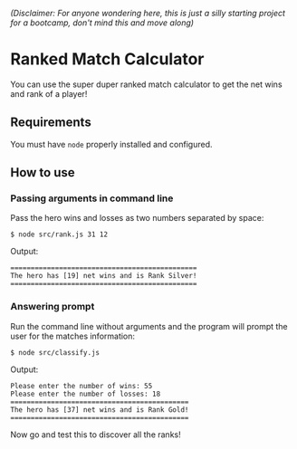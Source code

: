 *(Disclaimer: For anyone wondering here, this is just a silly starting project for a bootcamp, don't mind this and move along)*

# Ranked Match Calculator

You can use the super duper ranked match calculator to get the net wins and rank of a player!

## Requirements
You must have `node` properly installed and configured.

## How to use

### Passing arguments in command line

Pass the hero wins and losses as two numbers separated by space:

    $ node src/rank.js 31 12

Output:

    ==============================================
    The hero has [19] net wins and is Rank Silver!
    ==============================================

### Answering prompt

Run the command line without arguments and the program will prompt the user for the matches information:

    $ node src/classify.js

Output:

    Please enter the number of wins: 55
    Please enter the number of losses: 18
    ============================================
    The hero has [37] net wins and is Rank Gold!
    ============================================

Now go and test this to discover all the ranks!
